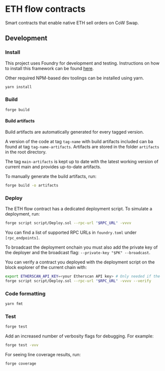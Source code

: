 # ETH flow contracts

Smart contracts that enable native ETH sell orders on CoW Swap.

## Development

### Install

This project uses Foundry for development and testing.
Instructions on how to install this framework can be found [here](https://book.getfoundry.sh/getting-started/installation.html).

Other required NPM-based dev toolings can be installed using yarn.

```sh
yarn install
```

### Build

```sh
forge build
```

#### Build artifacts

Build artifacts are automatically generated for every tagged version.

A version of the code at tag `tag-name` with build artifacts included can ba found at tag `tag-name-artifacts`.
Artifacts are stored in the folder `artifacts` in the root directory.

The tag `main-artifacts` is kept up to date with the latest working version of current main and provides up-to-date artifacts.

To manually generate the build artifacts, run:

```sh
forge build -o artifacts
```

### Deploy

The ETH flow contract has a dedicated deployment script. To simulate a deployment, run:

```sh
forge script script/Deploy.sol --rpc-url "$RPC_URL" -vvvv
```

You can find a list of supported RPC URLs in `foundry.toml` under `[rpc_endpoints]`.

To broadcast the deployment onchain you must also add the private key of the deployer and the broadcast flag: `--private-key "$PK" --broadcast`.

You can verify a contract you deployed with the deployment script on the block explorer of the current chain with:

```sh
export ETHERSCAN_API_KEY=<your Etherscan API key> # Only needed if the default chain explorer is Etherscan
forge script script/Deploy.sol --rpc-url "$RPC_URL" -vvvv --verify  
```

### Code formatting

```sh
yarn fmt
```

### Test

```sh
forge test
```
Add an increased number of verbosity flags for debugging. For example:
```sh
forge test -vvv
```

For seeing line coverage results, run:
```
forge coverage
```
